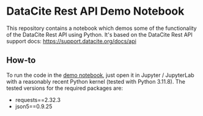 # DataCite Rest API Demo Notebook

This repository contains a notebook which demos some of the functionality of the DataCite Rest API using Python. It's based on the DataCite Rest API support docs: https://support.datacite.org/docs/api

## How-to
To run the code in the [demo notebook](DataCiteRestAPI-test.ipynb), just open it in Jupyter / JupyterLab with a reasonably recent Python kernel (tested with Python 3.11.8). The tested versions for the required packages are:
- requests==2.32.3
- json5==0.9.25


